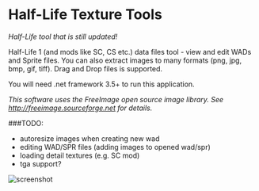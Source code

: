 Half-Life Texture Tools
================

*Half-Life tool that is still updated!*

Half-Life 1 (and mods like SC, CS etc.) data files tool - view and edit WADs and Sprite files. You can also extract images to many formats (png, jpg, bmp, gif, tiff). Drag and Drop files is supported.

You will need .net framework 3.5+ to run this application.

*This software uses the FreeImage open source image library. See http://freeimage.sourceforge.net for details.*

###TODO:
- autoresize images when creating new wad
- editing WAD/SPR files (adding images to opened wad/spr)
- loading detail textures (e.g. SC mod)
- tga support?

![screenshot](http://yuraj.ucoz.com/HLTextureTools_15.png)
